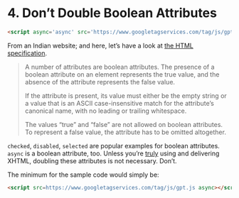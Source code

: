 # 4. Don’t Double Boolean Attributes

```html
<script async='async' src='https://www.googletagservices.com/tag/js/gpt.js'></script>
```

From an Indian website; and here, let’s have a look at [the HTML specification](https://html.spec.whatwg.org/multipage/common-microsyntaxes.html#boolean-attributes).

> A number of attributes are boolean attributes. The presence of a boolean attribute on an element represents the true value, and the absence of the attribute represents the false value.
>
> If the attribute is present, its value must either be the empty string or a value that is an ASCII case-insensitive match for the attribute’s canonical name, with no leading or trailing whitespace.
>
> The values “true” and “false” are not allowed on boolean attributes. To represent a false value, the attribute has to be omitted altogether.

`checked`, `disabled`, `selected` are popular examples for boolean attributes. `async` is a boolean attribute, too. Unless you’re [truly](https://html.spec.whatwg.org/multipage/xhtml.html) using and delivering XHTML, doubling these attributes is not necessary. Don’t.

The minimum for the sample code would simply be:

```html
<script src=https://www.googletagservices.com/tag/js/gpt.js async></script>
```
